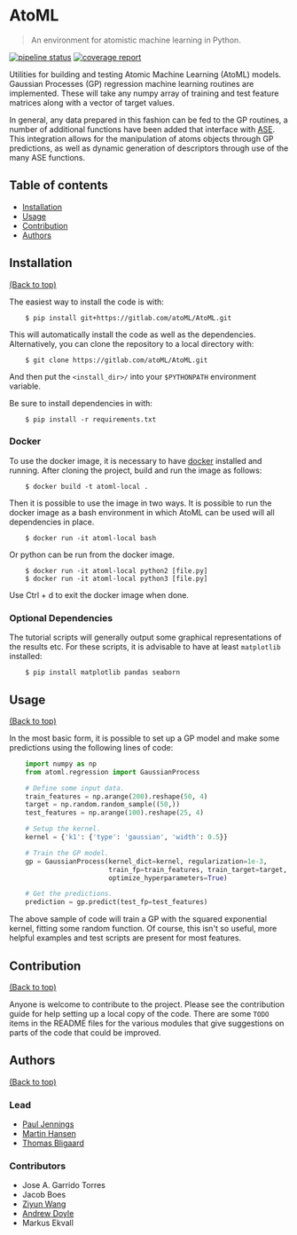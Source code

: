 # AtoML

> An environment for atomistic machine learning in Python.

[![pipeline status](https://gitlab.com/atoML/AtoML/badges/master/pipeline.svg)](https://gitlab.com/atoML/AtoML/commits/master) [![coverage report](https://gitlab.com/atoML/AtoML/badges/master/coverage.svg)](https://gitlab.com/atoML/AtoML/commits/master)

Utilities for building and testing Atomic Machine Learning (AtoML) models. Gaussian Processes (GP) regression machine learning routines are implemented. These will take any numpy array of training and test feature matrices along with a vector of target values.

In general, any data prepared in this fashion can be fed to the GP routines, a number of additional functions have been added that interface with [ASE](https://wiki.fysik.dtu.dk/ase/). This integration allows for the manipulation of atoms objects through GP predictions, as well as dynamic generation of descriptors through use of the many ASE functions.

## Table of contents

-   [Installation](#installation)
-   [Usage](#usage)
-   [Contribution](#contribution)
-   [Authors](#authors)

## Installation

[(Back to top)](#table-of-contents)

The easiest way to install the code is with:

```shell
    $ pip install git+https://gitlab.com/atoML/AtoML.git
```

This will automatically install the code as well as the dependencies. Alternatively, you can clone the repository to a local directory with:

```shell
    $ git clone https://gitlab.com/atoML/AtoML.git
```

And then put the `<install_dir>/` into your `$PYTHONPATH` environment variable.

Be sure to install dependencies in with:

```shell
    $ pip install -r requirements.txt
```

### Docker

To use the docker image, it is necessary to have [docker](https://www.docker.com) installed and running. After cloning the project, build and run the image as follows:

```shell
    $ docker build -t atoml-local .
```

Then it is possible to use the image in two ways. It is possible to run the docker image as a bash environment in which AtoML can be used will all dependencies in place.

```shell
    $ docker run -it atoml-local bash
```

Or python can be run from the docker image.

```shell
    $ docker run -it atoml-local python2 [file.py]
    $ docker run -it atoml-local python3 [file.py]
```

Use Ctrl + d to exit the docker image when done.

### Optional Dependencies

The tutorial scripts will generally output some graphical representations of the results etc. For these scripts, it is advisable to have at least `matplotlib` installed:

```shell
    $ pip install matplotlib pandas seaborn
```

## Usage

[(Back to top)](#table-of-contents)

In the most basic form, it is possible to set up a GP model and make some predictions using the following lines of code:

```python
    import numpy as np
    from atoml.regression import GaussianProcess

    # Define some input data.
    train_features = np.arange(200).reshape(50, 4)
    target = np.random.random_sample((50,))
    test_features = np.arange(100).reshape(25, 4)

    # Setup the kernel.
    kernel = {'k1': {'type': 'gaussian', 'width': 0.5}}

    # Train the GP model.
    gp = GaussianProcess(kernel_dict=kernel, regularization=1e-3,
                         train_fp=train_features, train_target=target,
                         optimize_hyperparameters=True)

    # Get the predictions.
    prediction = gp.predict(test_fp=test_features)
```

The above sample of code will train a GP with the squared exponential kernel, fitting some random function. Of course, this isn't so useful, more helpful examples and test scripts are present for most features.

## Contribution

[(Back to top)](#table-of-contents)

Anyone is welcome to contribute to the project. Please see the contribution guide for help setting up a local copy of the code. There are some `TODO` items in the README files for the various modules that give suggestions on parts of the code that could be improved.

## Authors

[(Back to top)](#table-of-contents)

### Lead

-   [Paul Jennings](http://suncat.stanford.edu/theory/people/paul-jennings)
-   [Martin Hansen](https://suncat.stanford.edu/theory/people/martin-hangaard-hansen)
-   [Thomas Bligaard](https://suncat.stanford.edu/theory/people/thomas-bligaard)

### Contributors

-   Jose A. Garrido Torres
-   Jacob Boes
-   [Ziyun Wang](https://suncat.stanford.edu/people/ziyun-wang)
-   [Andrew Doyle](https://suncat.stanford.edu/people/andrew-doyle)
-   Markus Ekvall
